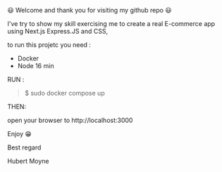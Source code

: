 😃 Welcome and thank you for visiting my github repo 😃

I've try to show my skill exercising me to create a real E-commerce app using Next.js Express.JS and CSS,

to run this projetc you need :

- Docker
- Node 16 min

RUN : 

>$ sudo docker compose up

THEN:

open your browser to http://localhost:3000 

Enjoy 😁

Best regard

Hubert Moyne